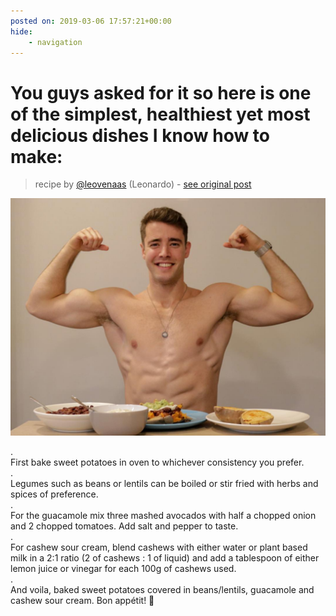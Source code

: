 ```yaml
---
posted on: 2019-03-06 17:57:21+00:00
hide:
    - navigation
---
```


# You guys asked for it so here is one of the simplest, healthiest yet most delicious dishes I know how to make: 

> recipe by [@leovenaas](https://www.instagram.com/leovenaas/) 
(Leonardo) - [see original post](https://instagram.com/p/BurRH6snV0s)

![](../img/leovenaas_06-03-2019_1703.png)

.  
First bake sweet potatoes in oven to whichever consistency you prefer.  
.  
Legumes such as beans or lentils can be boiled or stir fried with herbs and spices of preference.  
.  
For the guacamole mix three mashed avocados with half a chopped onion and 2 chopped tomatoes. Add salt and pepper to taste.  
.  
For cashew sour cream, blend cashews with either water or plant based milk in a 2:1 ratio (2 of cashews : 1 of liquid) and add a tablespoon of either lemon juice or vinegar for each 100g of cashews used.  
.  
And voila, baked sweet potatoes covered in beans/lentils, guacamole and cashew sour cream. Bon appétit! 🤤   